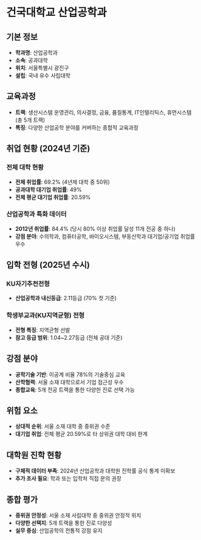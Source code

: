 # 건국대학교 산업공학과

## 기본 정보
- **학과명**: 산업공학과
- **소속**: 공과대학
- **위치**: 서울특별시 광진구
- **설립**: 국내 유수 사립대학

## 교육과정
- **트랙**: 생산시스템 운영관리, 의사결정, 금융, 품질통계, IT인텔리틱스, 휴먼시스템 (총 5개 트랙)
- **특징**: 다양한 산업공학 분야를 커버하는 종합적 교육과정

## 취업 현황 (2024년 기준)
### 전체 대학 현황
- **전체 취업률**: 69.2% (4년제 대학 중 50위)
- **공과대학 대기업 취업률**: 49%
- **전체 평균 대기업 취업률**: 20.59%

### 산업공학과 특화 데이터
- **2012년 취업률**: 84.4% (당시 80% 이상 취업률 달성 11개 전공 중 하나)
- **강점 분야**: 수의학과, 컴퓨터공학, 바이오시스템, 부동산학과 대기업/공기업 취업률 우수

## 입학 전형 (2025년 수시)
### KU자기추천전형
- **산업공학과 내신등급**: 2.11등급 (70% 컷 기준)

### 학생부교과(KU지역균형) 전형
- **전형 특징**: 지역균형 선발
- **참고 등급 범위**: 1.04~2.27등급 (전체 공대 기준)

## 강점 분야
- **공학기술 기반**: 이공계 비율 78%의 기술중심 교육
- **산학협력**: 서울 소재 대학으로서 기업 접근성 우수
- **종합교육**: 5개 전공 트랙을 통한 다양한 진로 선택 가능

## 위험 요소
- **상대적 순위**: 서울 소재 대학 중 중위권 수준
- **대기업 취업**: 전체 평균 20.59%로 타 상위권 대학 대비 한계

## 대학원 진학 현황
- **구체적 데이터 부족**: 2024년 산업공학과 대학원 진학률 공식 통계 미확보
- **추가 조사 필요**: 학과 또는 입학처 직접 문의 권장

## 종합 평가
- **중위권 안정성**: 서울 소재 사립대학 중 중위권 안정적 위치
- **다양한 선택지**: 5개 트랙을 통한 진로 다양성
- **실무 중심**: 산업공학의 전통적 강점 유지